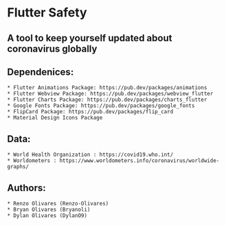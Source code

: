 # Flutter Safety

## A tool to keep yourself updated about coronavirus globally

## Dependenices:
    * Flutter Animations Package: https://pub.dev/packages/animations
    * Flutter Webview Package: https://pub.dev/packages/webview_flutter
    * Flutter Charts Package: https://pub.dev/packages/charts_flutter
    * Google Fonts Package: https://pub.dev/packages/google_fonts
    * FlipCard Package: https://pub.dev/packages/flip_card
    * Material Design Icons Package

## Data:
    * World Health Organization : https://covid19.who.int/
    * Worldometers : https://www.worldometers.info/coronavirus/worldwide-graphs/

## Authors:
    * Renzo Olivares (Renzo-Olivares)
    * Bryan Olivares (Bryanoli)
    * Dylan Olivares (DylanO9)